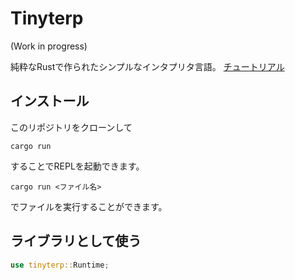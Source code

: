 # Tinyterp
(Work in progress)

純粋なRustで作られたシンプルなインタプリタ言語。
[チュートリアル](https://github.com/uthree/tinyterp/blob/main/tutorial.md)

## インストール
このリポジトリをクローンして
```
cargo run
```
することでREPLを起動できます。
```
cargo run <ファイル名>
```
でファイルを実行することができます。

## ライブラリとして使う
```rust
use tinyterp::Runtime;
```